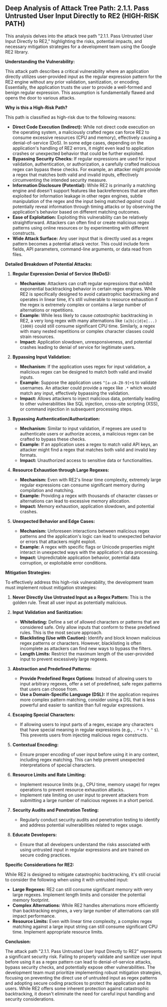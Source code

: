 ## Deep Analysis of Attack Tree Path: 2.1.1. Pass Untrusted User Input Directly to RE2 (HIGH-RISK PATH)

This analysis delves into the attack tree path "2.1.1. Pass Untrusted User Input Directly to RE2," highlighting the risks, potential impacts, and necessary mitigation strategies for a development team using the Google RE2 library.

**Understanding the Vulnerability:**

This attack path describes a critical vulnerability where an application directly utilizes user-provided input as the regular expression pattern for the RE2 engine without any prior validation, sanitization, or encoding. Essentially, the application trusts the user to provide a well-formed and benign regular expression. This assumption is fundamentally flawed and opens the door to various attacks.

**Why is this a High-Risk Path?**

This path is classified as high-risk due to the following reasons:

* **Direct Code Execution (Indirect):** While not direct code execution on the operating system, a maliciously crafted regex can force RE2 to consume excessive resources (CPU and memory), effectively causing a denial-of-service (DoS). In some edge cases, depending on the application's handling of RE2 errors, it might even lead to application crashes or unexpected behavior that could be further exploited.
* **Bypassing Security Checks:** If regular expressions are used for input validation, authentication, or authorization, a carefully crafted malicious regex can bypass these checks. For example, an attacker might provide a regex that matches both valid and invalid inputs, effectively circumventing the intended security measure.
* **Information Disclosure (Potential):**  While RE2 is primarily a matching engine and doesn't support features like backreferences that are often exploited for information leakage in other regex engines, subtle manipulation of the regex and the input being matched *against* could potentially reveal information through timing attacks or by observing the application's behavior based on different matching outcomes.
* **Ease of Exploitation:**  Exploiting this vulnerability can be relatively straightforward. Attackers can often find or create malicious regex patterns using online resources or by experimenting with different constructs.
* **Wide Attack Surface:** Any user input that is directly used as a regex pattern becomes a potential attack vector. This could include form fields, API parameters, command-line arguments, or data read from files.

**Detailed Breakdown of Potential Attacks:**

1. **Regular Expression Denial of Service (ReDoS):**
    * **Mechanism:** Attackers can craft regular expressions that exhibit exponential backtracking behavior in certain regex engines. While RE2 is specifically designed to avoid catastrophic backtracking and operates in linear time, it's still vulnerable to resource exhaustion if the regex is extremely complex or contains a large number of alternations or repetitions.
    * **Example:**  While less likely to cause *catastrophic* backtracking in RE2, a very long regex with many alternations like `(a|b|c|d|e|...){1000}` could still consume significant CPU time. Similarly, a regex with many nested repetitions or complex character classes could strain resources.
    * **Impact:**  Application slowdown, unresponsiveness, and potential crashes leading to denial of service for legitimate users.

2. **Bypassing Input Validation:**
    * **Mechanism:** If the application uses regex for input validation, a malicious regex can be designed to match both valid and invalid inputs.
    * **Example:**  Suppose the application uses `^[a-zA-Z0-9]+$` to validate usernames. An attacker could provide a regex like `.*` which would match any input, effectively bypassing the validation.
    * **Impact:**  Allows attackers to inject malicious data, potentially leading to other vulnerabilities like SQL injection, cross-site scripting (XSS), or command injection in subsequent processing steps.

3. **Bypassing Authentication/Authorization:**
    * **Mechanism:** Similar to input validation, if regexes are used to authenticate users or authorize access, a malicious regex can be crafted to bypass these checks.
    * **Example:**  If an application uses a regex to match valid API keys, an attacker might find a regex that matches both valid and invalid key formats.
    * **Impact:**  Unauthorized access to sensitive data or functionalities.

4. **Resource Exhaustion through Large Regexes:**
    * **Mechanism:** Even with RE2's linear time complexity, extremely large regular expressions can consume significant memory during compilation and matching.
    * **Example:** Providing a regex with thousands of character classes or alternations can lead to excessive memory allocation.
    * **Impact:**  Memory exhaustion, application slowdown, and potential crashes.

5. **Unexpected Behavior and Edge Cases:**
    * **Mechanism:**  Unforeseen interactions between malicious regex patterns and the application's logic can lead to unexpected behavior or errors that attackers might exploit.
    * **Example:**  A regex with specific flags or Unicode properties might interact in unexpected ways with the application's data processing.
    * **Impact:**  Unpredictable application behavior, potential data corruption, or exploitable error conditions.

**Mitigation Strategies:**

To effectively address this high-risk vulnerability, the development team must implement robust mitigation strategies:

1. **Never Directly Use Untrusted Input as a Regex Pattern:** This is the golden rule. Treat all user input as potentially malicious.

2. **Input Validation and Sanitization:**
    * **Whitelisting:** Define a set of allowed characters or patterns that are considered safe. Only allow inputs that conform to these predefined rules. This is the most secure approach.
    * **Blacklisting (Use with Caution):**  Identify and block known malicious regex patterns or characters. However, blacklisting is often incomplete as attackers can find new ways to bypass the filters.
    * **Length Limits:** Restrict the maximum length of the user-provided input to prevent excessively large regexes.

3. **Abstraction and Predefined Patterns:**
    * **Provide Predefined Regex Options:** Instead of allowing users to input arbitrary regexes, offer a set of predefined, safe regex patterns that users can choose from.
    * **Use a Domain-Specific Language (DSL):** If the application requires more complex pattern matching, consider using a DSL that is less powerful and easier to sanitize than full regular expressions.

4. **Escaping Special Characters:**
    * If allowing users to input parts of a regex, escape any characters that have special meaning in regular expressions (e.g., `.` `*` `+` `?` `\` `^` `$`). This prevents users from injecting malicious regex constructs.

5. **Contextual Encoding:**
    * Ensure proper encoding of user input before using it in any context, including regex matching. This can help prevent unexpected interpretations of special characters.

6. **Resource Limits and Rate Limiting:**
    * Implement resource limits (e.g., CPU time, memory usage) for regex operations to prevent resource exhaustion attacks.
    * Implement rate limiting on user input to prevent attackers from submitting a large number of malicious regexes in a short period.

7. **Security Audits and Penetration Testing:**
    * Regularly conduct security audits and penetration testing to identify and address potential vulnerabilities related to regex usage.

8. **Educate Developers:**
    * Ensure that all developers understand the risks associated with using untrusted input in regular expressions and are trained on secure coding practices.

**Specific Considerations for RE2:**

While RE2 is designed to mitigate catastrophic backtracking, it's still crucial to consider the following when using it with untrusted input:

* **Large Regexes:** RE2 can still consume significant memory with very large regexes. Implement length limits and consider the potential memory footprint.
* **Complex Alternations:** While RE2 handles alternations more efficiently than backtracking engines, a very large number of alternations can still impact performance.
* **Resource Limits:** Even with linear time complexity, a complex regex matching against a large input string can still consume significant CPU time. Implement appropriate resource limits.

**Conclusion:**

The attack path "2.1.1. Pass Untrusted User Input Directly to RE2" represents a significant security risk. Failing to properly validate and sanitize user input before using it as a regex pattern can lead to denial-of-service attacks, bypass security checks, and potentially expose other vulnerabilities. The development team must prioritize implementing robust mitigation strategies, focusing on preventing the direct use of untrusted input as regex patterns and adopting secure coding practices to protect the application and its users. While RE2 offers some inherent protection against catastrophic backtracking, it doesn't eliminate the need for careful input handling and security considerations.
